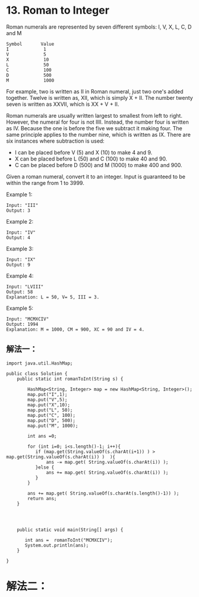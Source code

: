 # 13. Roman to Integer

Roman numerals are represented by seven different symbols: I, V, X, L, C, D and M

	Symbol       Value
	I             1
	V             5
	X             10
	L             50
	C             100
	D             500
	M             1000

For example, two is written as II in Roman numeral, just two one's added together. Twelve is written as, XII, which is simply X + II. The number twenty seven is written as XXVII, which is XX + V + II.

Roman numerals are usually written largest to smallest from left to right. However, the numeral for four is not IIII. Instead, the number four is written as IV. Because the one is before the five we subtract it making four. The same principle applies to the number nine, which is written as IX. There are six instances where subtraction is used:

- I can be placed before V (5) and X (10) to make 4 and 9. 
- X can be placed before L (50) and C (100) to make 40 and 90. 
- C can be placed before D (500) and M (1000) to make 400 and 900.

Given a roman numeral, convert it to an integer. Input is guaranteed to be within the range from 1 to 3999.

Example 1:

	Input: "III"
	Output: 3

Example 2:

	Input: "IV"
	Output: 4

Example 3:

	Input: "IX"
	Output: 9

Example 4:

	Input: "LVIII"
	Output: 58
	Explanation: L = 50, V= 5, III = 3.

Example 5:

	Input: "MCMXCIV"
	Output: 1994
	Explanation: M = 1000, CM = 900, XC = 90 and IV = 4.


## 解法一：

	import java.util.HashMap;
	
	public class Solution {
	    public static int romanToInt(String s) {
	
	        HashMap<String, Integer> map = new HashMap<String, Integer>();
	        map.put("I",1);
	        map.put("V",5);
	        map.put("X",10);
	        map.put("L", 50);
	        map.put("C", 100);
	        map.put("D", 500);
	        map.put("M", 1000);
	
	        int ans =0;
	
	        for (int i=0; i<s.length()-1; i++){
	           if (map.get(String.valueOf(s.charAt(i+1)) ) > map.get(String.valueOf(s.charAt(i)) )  ){
	               ans -= map.get( String.valueOf(s.charAt(i)) );
	           }else {
	               ans += map.get( String.valueOf(s.charAt(i)) );
	           }
	        }
	
	        ans += map.get( String.valueOf(s.charAt(s.length()-1)) );
	        return ans;
	    }
	
	
	
	
	    public static void main(String[] args) {
	
	       int ans =  romanToInt("MCMXCIV");
	       System.out.println(ans);
	    }
	
	}


# 解法二：